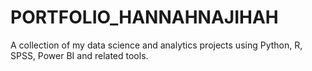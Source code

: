 # PORTFOLIO_HANNAHNAJIHAH
A collection of my data science and analytics projects using Python, R, SPSS, Power BI and related tools.
